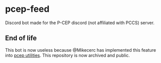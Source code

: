 # pcep-feed
Discord bot made for the P-CEP discord (not affiliated with PCCS) server.

## End of life
This bot is now useless because @Mikecerc has implemented this feature into [pcep utilities](https://github.com/p-cep/PCEP-Utilities). This repository is now archived and public.
